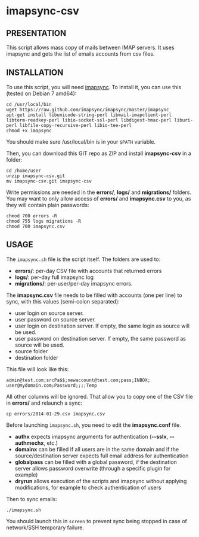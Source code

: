 imapsync-csv
========

PRESENTATION
------------
This script allows mass copy of mails between IMAP servers. It uses imapsync and gets the list of emails accounts from csv files.

INSTALLATION
------------
To use this script, you will need [imapsync](https://github.com/imapsync/imapsync). To install it, you can use this (tested on Debian 7 amd64):

```
cd /usr/local/bin
wget https://raw.github.com/imapsync/imapsync/master/imapsync
apt-get install libunicode-string-perl libmail-imapclient-perl libterm-readkey-perl libio-socket-ssl-perl libdigest-hmac-perl liburi-perl libfile-copy-recursive-perl libio-tee-perl
chmod +x imapsync
```

You should make sure /usr/local/bin is in your `$PATH` variable.

Then, you can download this GIT repo as ZIP and install **imapsync-csv** in a folder:

```
cd /home/user
unzip imapsync-csv.git
mv imapsync-csv.git imapsync-csv
```

Write permissions are needed in the **errors/**, **logs/** and **migrations/** folders. You may want to only allow access of **errors/** and **imapsync.csv** to you, as they will contain plain passwords:

```
chmod 700 errors -R
chmod 755 logs migrations -R
chmod 700 imapsync.csv
```

USAGE
-----
The `imapsync.sh` file is the script itself. The folders are used to:

* **errors/**: per-day CSV file with accounts that returned errors
* **logs/**: per-day full imapsync log
* **migrations/**: per-user/per-day imapsync errors.

The **imapsync.csv** file needs to be filled with accounts (one per line) to sync, with this values (semi-colon separated):

* user login on source server.
* user password on source server.
* user login on destination server. If empty, the same login as source will be used.
* user password on destination server. If empty, the same password as source will be used.
* source folder
* destination folder

This file will look like this:

```
admin@test.com;srcPa$$;newaccount@test.com;pass;INBOX;
user@mydomain.com;Password;;;;Temp
```

All other columns will be ignored. That allow you to copy one of the CSV file in **errors/** and relaunch a sync:

```
cp errors/2014-01-29.csv imapsync.csv
```

Before launching `imapsync.sh`, you need to edit the **imapsync.conf** file.

* **authx** expects imapsync arguments for authentication (**--sslx**, **--authmechx**, etc.)
* **domainx** can be filled if all users are in the same domain and if the source/destination server expects full email address for authentication
* **globalpass** can be filled with a global password, if the destination server allows password overwrite (through a specific plugin for example)
* **dryrun** allows execution of the scripts and imapsync without applying modifications, for example to check authentication of users

Then to sync emails:

```
./imapsync.sh
```

You should launch this in `screen` to prevent sync being stopped in case of network/SSH temporary failure.
